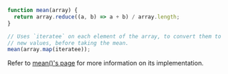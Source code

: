 ```javascript
function mean(array) {
  return array.reduce((a, b) => a + b) / array.length;
}

// Uses `iteratee` on each element of the array, to convert them to
// new values, before taking the mean.
mean(array.map(iteratee));
```

Refer to [mean()'s page](#!/nolodash/mean) for more information on its implementation.
